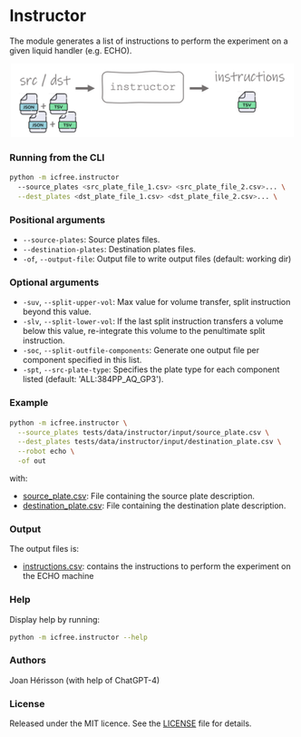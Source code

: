 
# Instructor
The module generates a list of instructions to perform the experiment on a given liquid handler (e.g. ECHO).

<!-- resize and center image -->
<p align="center">
<img src="/img/instructor.png" width="500">
</p>

### Running from the CLI
~~~bash
python -m icfree.instructor 
  --source_plates <src_plate_file_1.csv> <src_plate_file_2.csv>... \
  --dest_plates <dst_plate_file_1.csv> <dst_plate_file_2.csv>... \
~~~

### Positional arguments
* <code>--source-plates</code>: Source plates files.</li>
* <code>--destination-plates</code>: Destination plates files.</li>
* <code>-of</code>, <code>--output-file</code>: Output file to write output files (default: working dir)

### Optional arguments
<ul>
  <li><code>-suv</code>, <code>--split-upper-vol</code>: Max value for volume transfer, split instruction beyond this value.</li>
  <li><code>-slv</code>, <code>--split-lower-vol</code>: If the last split instruction transfers a volume below this value, re-integrate this volume to the penultimate split instruction.</li>
  <li><code>-soc</code>, <code>--split-outfile-components</code>: Generate one output file per component specified in this list.</li>
  <li><code>-spt</code>, <code>--src-plate-type</code>: Specifies the plate type for each component listed (default: 'ALL:384PP_AQ_GP3').</li>
</ul>

### Example
~~~bash
python -m icfree.instructor \
  --source_plates tests/data/instructor/input/source_plate.csv \
  --dest_plates tests/data/instructor/input/destination_plate.csv \
  --robot echo \
  -of out
~~~

with:
* [source_plate.csv](/tests/data/instructor/input/source_plate.csv): File containing the source plate description.
* [destination_plate.csv](/tests/data/instructor/input/destination_plate.csv): File containing the destination plate description.

### Output
The output files is:

* [instructions.csv](/tests/data/instructor/output/instructions.csv): contains the instructions to perform the experiment on the ECHO machine

### Help
Display help by running:
~~~bash
python -m icfree.instructor --help
~~~

### Authors
Joan Hérisson (with help of ChatGPT-4)

### License
Released under the MIT licence. See the [LICENSE](https://github.com/brsynth/icfree-ml/blob/main/LICENSE.md) file for details.
